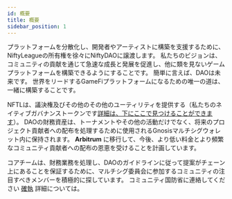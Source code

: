 ```yaml
---
id: 概要
title: 概要
sidebar_position: 1
---
```


プラットフォームを分散化し、開発者やアーティストに構築を支援するために、NiftyLeagueの所有権を徐々にNiftyDAOに譲渡します。 私たちのビジョンは、コミュニティの貢献を通じて急速な成長と発展を促進し、他に類を見ないゲームプラットフォームを構築できるようにすることです。 簡単に言えば、DAOは未来です。 世界をリードするGameFiプラットフォームになるための唯一の道は、一緒に構築することです。

NFTLは、議決権及びその他のその他のユーティリティを提供する（私たちのネイティブガバナンストークンです[詳細は、下にここで見つけることができます](https://nifty-league.com/about#nftl)）。 DAOの財務資産は、トーナメントやその他の活動だけでなく、将来のプロジェクト貢献者への配布を処理するために使用されるGnosisマルチシグウォレット内に保持されます。 **Arbitrum** に移行して、今後、より低い料金とより頻繁なコミュニティ貢献者への配布の恩恵を受けることを計画しています。

コアチームは、財務業務を処理し、DAOのガイドラインに従って提案がチェーン上にあることを保証するために、マルチシグ委員会に参加するコミュニティの注目すべきメンバーを積極的に探しています。 コミュニティ国防省に連絡してください [確執](https://discord.gg/niftyleague) 詳細については。
